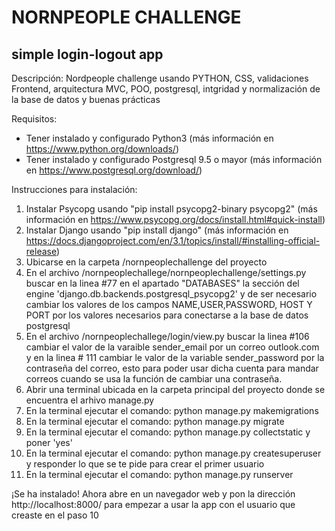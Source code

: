 # NORNPEOPLE CHALLENGE #
## simple login-logout app ##
Descripción:
Nordpeople challenge usando PYTHON, CSS, validaciones Frontend, arquitectura MVC, POO, postgresql, intgridad y normalización de la base de datos y buenas prácticas

Requisitos:
* Tener instalado y configurado Python3 (más información en https://www.python.org/downloads/)
* Tener instalado y configurado Postgresql 9.5 o mayor (más información en https://www.postgresql.org/download/)

Instrucciones para instalación:
1. Instalar Psycopg usando "pip install psycopg2-binary psycopg2" (más información en https://www.psycopg.org/docs/install.html#quick-install)
2. Instalar Django usando "pip install django" (más información en  https://docs.djangoproject.com/en/3.1/topics/install/#installing-official-release)
3. Ubicarse en la carpeta /nornpeoplechallenge del proyecto 
5. En el archivo /nornpeoplechallege/nornpeoplechallenge/settings.py buscar en la linea #77 en el apartado "DATABASES" la sección del engine 'django.db.backends.postgresql_psycopg2' y de ser necesario cambiar los valores de los campos NAME,USER,PASSWORD, HOST Y PORT por los valores necesarios para conectarse a la base de datos postgresql 
6. En el archivo /nornpeoplechallege/login/view.py buscar la linea #106 cambiar el valor de la varaible sender_email por un correo outlook.com y en la linea # 111 cambiar le valor de la variable sender_password por la contraseña del correo, esto para poder usar dicha cuenta para mandar correos cuando se usa la función de cambiar una contraseña. 
7. Abrir una terminal ubicada en la carpeta principal del proyecto donde se encuentra el arhivo manage.py
8. En la terminal ejecutar el comando: python manage.py makemigrations
9. En la terminal ejecutar el comando: python manage.py migrate
10. En la terminal ejecutar el comando: python manage.py collectstatic y poner 'yes'
11. En la terminal ejecutar el comando: python manage.py createsuperuser y responder lo que se te pide para crear el primer usuario
12. En la terminal ejecutar el comando: python manage.py runserver

¡Se ha instalado! Ahora abre en un navegador web y pon la dirección http://localhost:8000/ para empezar a usar la app con el usuario que creaste en el paso 10

